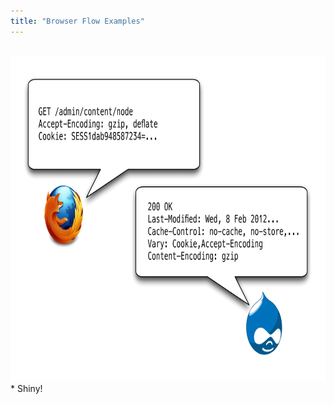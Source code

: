```yaml
---
title: "Browser Flow Examples"
---
```


<br />
<img src="../images/EXPORT3.png" width="780" height="520" alt="Browser caching flow" />

<div markdown="markdown" class="presenter-note">
* Shiny!
</div>
